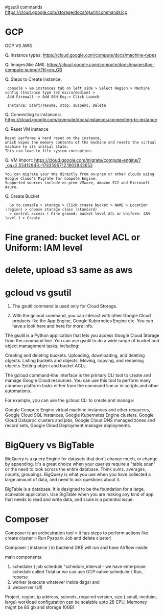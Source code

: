 #gsutil commands
https://cloud.google.com/storage/docs/gsutil/commands/cp


# GCP
GCP VS AWS

Q. Instance types:
   https://cloud.google.com/compute/docs/machine-types
   
   
Q. Images(like AMI):
   https://cloud.google.com/compute/docs/images#os-compute-support?hl=en_GB
   
   
Q. Steps to Create Instance:
   
     console > vm instances tab on left side > Select Region > Machine config (Instance type (e2 micro/medium) >
     Add Firewall -> Add SSH Key-> Click Launch
     
     Instance: Start/resume, stop, suspend, Delete

   
Q. Connecting to instances:
   https://cloud.google.com/compute/docs/instances/connecting-to-instance
   
Q. Reset VM instance

    Reset performs a hard reset on the instance, 
    which wipes the memory contents of the machine and resets the virtual machine to its initial state. 
    This can lead to file system corruption.
    
Q. VM Import: https://cloud.google.com/migrate/compute-engine/?_ga=2.55412843.-1782596712.1603843653

    You can migrate your VMs directly from on-prem or other clouds using Google Cloud's Migrate for Compute Engine. 
    Supported sources include on-prem VMware, Amazon EC2 and Microsoft Azure.
    
Q. Create Bucket
 
      Go to console > storage > Click craete bucket > NAME > Location (region) > choose storage class (standard)
      > control access ( Fine graned: bucket level ACL or Uniform: IAM level ) > Create
      
# Fine graned: bucket level ACL or Uniform: IAM level
# delete, upload s3 same as aws

# gcloud vs gsutil

1. The gsutil command is used only for Cloud Storage.

2. With the gcloud command, you can interact with other Google Cloud products like the App Engine, Google Kubernetes Engine etc. You can have a look here and here for more info.

The gsutil is a Python application that lets you access Google Cloud Storage from the command line. You can use gsutil to do a wide range of bucket and object management tasks, including:

Creating and deleting buckets. Uploading, downloading, and deleting objects. Listing buckets and objects. Moving, copying, and renaming objects. Editing object and bucket ACLs.

The gcloud command-line interface is the primary CLI tool to create and manage Google Cloud resources. You can use this tool to perform many common platform tasks either from the command line or in scripts and other automations.

For example, you can use the gcloud CLI to create and manage:

Google Compute Engine virtual machine instances and other resources, Google Cloud SQL instances, Google Kubernetes Engine clusters, Google Cloud Dataproc clusters and jobs, Google Cloud DNS managed zones and record sets, Google Cloud Deployment manager deployments.


# BigQuery vs BigTable

BigQuery is a query Engine for datasets that don't change much, or change by appending. It's a great choice when your queries require a "table scan" or the need to look across the entire database. Think sums, averages, counts, groupings. BigQuery is what you use when you have collected a large amount of data, and need to ask questions about it.

BigTable is a database. It is designed to be the foundation for a large, scaleable application. Use BigTable when you are making any kind of app that needs to read and write data, and scale is a potential issue.


# Composer

Composer is an orchestration tool > it has steps to perform actions like create cluster > Run Pyspark Job and delete cluster)

Composer ( instance ) in backend GKE will run and have Airflow inside

main components: 

  1. scheduler ( job schedule "schedule_interval  - we have enterprose schedule called Tidal or we can use GCP native scheduler ( Run, reparse
  2. worker (execute whatever inside dags) and
  3. webserver (UI)

Project, region, ip address, subnets, required version, size ( small, meduim, large)
   workload configuration  can be scalable upto 28 CPU, Memoney might be 80 gb and storage 10GB)
